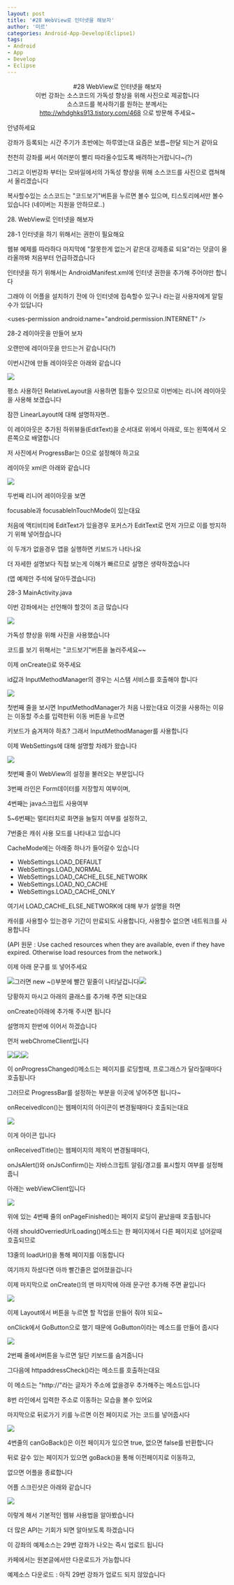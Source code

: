 ```yaml
---
layout: post
title: '#28 WebView로 인터넷을 해보자'
author: '미르'
categories: Android-App-Develop(Eclipse1)
tags:
- Android
- App
- Develop
- Eclipse
---
```



<script> location.href='https://cafe.naver.com/develoid/377890' ; </script>

<p><center >#28 WebView로 인터넷을 해보자</center><center >이번 강좌는 소스코드의 가독성 향상을 위해 사진으로 제공합니다</center><center >소스코드를 복사하기를 원하는 분께서는</center><center ><a href="http://whdghks913.tistory.com/468">http://whdghks913.tistory.com/468</a> 으로 방문해 주세요~</center></p>
<p>안녕하세요</p>
<p>강좌가 등록되는 시간 주기가 초반에는 하루였는대 요즘은 보름~한달 되는거 같아요</p>
<p>천천히 강좌를 써서 여러분이 빨리 따라올수있도록 배려하는거랍니다~(?)</p>
<p>그리고 이번강좌 부터는 모바일에서의 가독성 향상을 위해 소스코드를 사진으로 캡쳐해서 올리겠습니다</p>
<p>복사할수있는 소스코드는 "코드보기"버튼을 누르면 볼수 있으며, 티스토리에서만 볼수있습니다 (네이버는 지원을 안하므로..)</p>
<p>28. WebView로 인터넷을 해보자</p>
<p>28-1 인터넷을 하기 위해서는 권한이 필요해요</p>
<p>웹뷰 예제를 따라하다 마지막에 "잘못한게 없는거 같은대 강제종료 되요"라는 덧글이 올라올까봐 처음부터 언급하겠습니다</p>
<p>인터넷을 하기 위해서는 AndroidManifest.xml에 인터넷 권한을 추가해 주어야만 합니다</p>
<p>그래야 이 어플을 설치하기 전에 아 인터넷에 접속할수 있구나 라는걸 사용자에게 알릴수가 있답니다</p>
<p>&lt;uses-permission android:name="android.permission.INTERNET" /&gt;</p>
<p>28-2 레이아웃을 만들어 보자</p>
<p>오랜만에 레이아웃을 만드는거 같습니다(?)</p>
<p>이번시간에 만들 레이아웃은 아래와 같습니다</p>
<p><img src="https://cafeptthumb-phinf.pstatic.net/20140213_149/whdghks913_1392273569038KT19s_PNG/1.PNG?type=w740"></p>
<p>평소 사용하던&nbsp;RelativeLayout을 사용하면 힘들수 있으므로 이번에는 리니어 레이아웃을 사용해 보겠습니다</p>
<p>잠깐&nbsp;LinearLayout에 대해 설명하자면..</p>
<p>이 레이아웃은 추가된 하위뷰들(EditText)을 순서대로 위에서 아래로, 또는 왼쪽에서 오른쪽으로 배열합니다</p>
<p>저 사진에서 ProgressBar는 0으로 설정해야 하고요</p>
<p></p>
<p>레이아웃 xml은 아래와 같습니다</p>
<p><img src="https://cafeptthumb-phinf.pstatic.net/20140213_222/whdghks913_1392273596061e0wbl_PNG/0.PNG?type=w740"></p>
<p>두번째 리니어 레이아웃을 보면</p>
<p>focusable과 focusableInTouchMode이 있는대요</p>
<p>처음에 액티비티에 EditText가 있을경우 포커스가 EditText로 먼저 가므로 이를 방지하기 위해 넣어줬습니다</p>
<p>이 두개가 없을경우 앱을 실행하면 키보드가 나타나요</p>
<p></p>
<p>더 자세한 설명보다 직접 보는게 이해가 빠르므로 설명은 생략하겠습니다</p>
<p>(앱 예제안 주석에 달아두겠습니다)</p>
<p>28-3 MainActivity.java</p>
<p>이번 강좌에서는 선언해야 할것이 조금 많습니다</p>
<p><img src="https://cafeptthumb-phinf.pstatic.net/20140213_243/whdghks913_13922735962088ymdH_PNG/1.PNG?type=w740"></p>
<p>가독성 향상을 위해 사진을 사용했습니다</p>
<p>코드를 보기 위해서는 "코드보기"버튼을 눌러주세요~~</p>
<p>이제 onCreate()로 와주세요</p>
<p>id값과 InputMethodManager의 경우는 시스탬 서비스를 호출해야 합니다</p>
<p><img src="https://cafeptthumb-phinf.pstatic.net/20140213_163/whdghks913_1392273596326Kak9t_PNG/2.PNG?type=w740"></p>
<p>첫번째 줄을 보시면 InputMethodManager가 처음 나왔는대요 이것을 사용하는 이유는 이동할 주소를 입력한뒤 이동 버튼을 누르면</p>
<p>키보드가 숨겨져야 하죠? 그래서&nbsp;InputMethodManager를 사용합니다</p>
<p>이제&nbsp;WebSettings에 대해 설명할 차례가 왔습니다</p>
<p><img src="https://cafeptthumb-phinf.pstatic.net/20140213_298/whdghks913_1392273596431FuFOF_PNG/3.PNG?type=w740"></p>
<p>첫번째 줄이 WebView의 설정을 불러오는 부분입니다</p>
<p>3번째 라인은 Form데이터를 저장할지 여부이며,</p>
<p>4번째는 java스크립트 사용여부</p>
<p>5~6번째는 멀티터치로 화면을 늘릴지 여부를 설정하고,</p>
<p>7번줄은 캐쉬 사용 모드를 나타내고 있습니다</p>
<p>CacheMode에는 아래중 하나가 들어갈수 있습니다</p>
<ul ><li >WebSettings.LOAD_DEFAULT</li><li >WebSettings.LOAD_NORMAL</li><li >WebSettings.LOAD_CACHE_ELSE_NETWORK</li><li >WebSettings.LOAD_NO_CACHE</li><li >WebSettings.LOAD_CACHE_ONLY</li></ul><p>여기서&nbsp;LOAD_CACHE_ELSE_NETWORK에 대해 부가 설명을 하면</p>
<p>캐쉬를 사용할수 있는경우 기간이 만료되도 사용합니다, 사용할수 없으면 네트워크를 사용합니다</p>
<p>(API 원문 :&nbsp;Use cached resources when they are available, even if they have expired. Otherwise load resources from the network.)</p>
<p>이제 아래 문구를 또 넣어주세요</p>
<p><img src="https://cafeptthumb-phinf.pstatic.net/20140213_215/whdghks913_1392273596519gE0yl_PNG/4.PNG?type=w740">그러면 new ~()부분에 빨간 밑줄이 나타날겁니다<img src="https://cafeptthumb-phinf.pstatic.net/20140213_279/whdghks913_1392273596628wCReu_PNG/4-1.PNG?type=w740"></p>
<p>당황하지 마시고 아래의 클래스를 추가해 주면 되는대요</p>
<p>onCreate()아래에 추가해 주시면 됩니다</p>
<p>설명까지 한번에 이어서 하겠습니다</p>
<p>먼저 webChromeClient입니다</p>
<p><img src="https://cafeptthumb-phinf.pstatic.net/20140213_272/whdghks913_1392273596744DOnuU_PNG/5.PNG?type=w740"><img src="https://cafeptthumb-phinf.pstatic.net/20140213_64/whdghks913_1392275711792cv0D3_PNG/11.PNG?type=w740"><img src="https://cafeptthumb-phinf.pstatic.net/20140213_245/whdghks913_1392275711966wjKRH_PNG/12.PNG?type=w740"></p>
<p>이 onProgressChanged()메소드는 페이지를 로딩할때, 프로그래스가 달라질때마다 호출됩니다</p>
<p>그러므로 ProgressBar를 설정하는 부분을 이곳에 넣어주면 됩니다~</p>
<p></p>
<p>onReceivedIcon()는 웹페이지의 아이콘이 변경될때마다 호출되는대요</p>
<p></p>
<p><img src="https://cafeptthumb-phinf.pstatic.net/20140213_278/whdghks913_13922757120601AozS_PNG/%C4%B8%C3%B3.PNG?type=w740"></p>
<p>이게 아이콘 입니다</p>
<p>onReceivedTitle()는 웹페이지의 제목이 변경될때마다,</p>
<p>onJsAlert()와&nbsp;onJsConfirm()는 자바스크립트 알림/경고를 표시할지 여부를 설정해줍니</p>
<p>아래는 webViewClient입니다</p>
<p><img src="https://cafeptthumb-phinf.pstatic.net/20140213_33/whdghks913_13922735968478QPB9_PNG/6.PNG?type=w740"></p>
<p>위에 있는 4번째 줄의 onPageFinished()는 페이지 로딩이 끝났을때 호출됩니다</p>
<p>아래 shouldOverriedUrlLoading()메소드는 한 페이지에서 다른 페이지로 넘어갈때 호출되므로</p>
<p>13줄의 loadUrl()을 통해 페이지를 이동합니다</p>
<p>여기까지 하셨다면 아까 빨간줄은 없어졌을겁니다</p>
<p>이제 마지막으로 onCreate()의 맨 마지막에 아래 문구만 추가해 주면 끝입니다</p>
<p><img src="https://cafeptthumb-phinf.pstatic.net/20140213_292/whdghks913_1392273596936XKjLs_PNG/7.PNG?type=w740"></p>
<p>이제 Layout에서 버튼을 누르면 할 작업을 만들어 줘야 되요~</p>
<p>onClick에서 GoButton으로 했기 때문에 GoButton이라는 메소드를 만들어 줍시다</p>
<p><img src="https://cafeptthumb-phinf.pstatic.net/20140213_291/whdghks913_13922735970742R5g6_PNG/8.PNG?type=w740"></p>
<p>2번째 줄에서버튼을 누르면 일단 키보드를 숨겨줍니다</p>
<p>그다음에&nbsp;httpaddressCheck()라는 메소드를 호출하는대요</p>
<p>이 메소드는 "http://"라는 글자가 주소에 없을경우 추가해주는 메소드입니다</p>
<p>8번 라인에서 입력한 주소로 이동하는 모습을 볼수 있어요</p>
<p>마지막으로 뒤로가기 키를 누르면 이전 페이지로 가는 코드를 넣어줍시다</p>
<p><img src="https://cafeptthumb-phinf.pstatic.net/20140213_176/whdghks913_1392273597160j01Xv_PNG/9.PNG?type=w740"></p>
<p>4번줄의 canGoBack()은 이전 페이지가 있으면 true, 없으면 false를 반환합니다</p>
<p>뒤로 갈수 있는 페이지가 있으면 goBack()을 통해 이전페이지로 이동하고,</p>
<p>없으면 어플을 종료합니다</p>
<p>어플 스크린샷은 아래와 같습니다</p>
<p><img src="https://cafeptthumb-phinf.pstatic.net/20140213_105/whdghks913_1392273801716RqNls_PNG/device-2014-02-13-144443.png?type=w740"></p>
<p>이렇게 해서 기본적인 웹뷰 사용법을 알아봤습니다</p>
<p>더 많은 API는 기회가 되면 알아보도록 하겠습니다</p>
<p></p>
<p><p>이 강좌의 예제소스는 29번 강좌가&nbsp;나오는 즉시 업로드 됩니다</p>
<p>카페에서는 원본글에서만 다운로드가 가능합니다</p>
<p>예제소스 다운로드 : 아직 29번 강좌가 업로드 되지 않았습니다</p>
</p>
</p>

